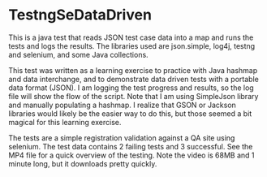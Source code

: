 # TestngSeDataDriven
This is a java test that reads JSON test case data into a map and runs the tests and logs the results. The libraries used are json.simple, log4j, testng and selenium, and some Java collections. 

This test was written as a learning exercise to practice with Java hashmap and data interchange, and to demonstrate data driven tests with a portable data format (JSON). I am logging the test progress and results, so the log file will show the flow of the script. Note that I am using SimpleJson library and manually populating a hashmap. I realize that GSON or Jackson libraries would likely be the easier way to do this, but those seemed a bit magical for this learning exercise. 

The tests are a simple registration validation against a QA site using selenium. The test data contains 2 failing tests and 3 successful. See the MP4 file for a quick overview of the testing. Note the video is 68MB and 1 minute long, but it downloads pretty quickly. 
